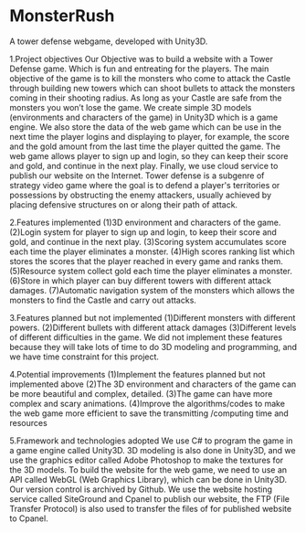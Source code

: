 # MonsterRush
A tower defense webgame, developed with Unity3D.

1.Project objectives
Our Objective was to build a website with a Tower Defense game. Which is fun and entreating for the players. The main objective of the game is to kill the monsters who come to attack the Castle through building new towers which can shoot bullets to attack the monsters coming in their shooting radius. As long as your Castle are safe from the monsters you won’t lose the game. We create simple 3D models (environments and characters of the game) in Unity3D which is a game engine. We also store the data of the web game which can be use in the next time the player logins and displaying to player, for example, the score and the gold amount from the last time the player quitted the game. The web game allows player to sign up and login, so they can keep their score and gold, and continue in the next play. Finally, we use cloud service to publish our website on the Internet.
Tower defense is a subgenre of strategy video game where the goal is to defend a player's territories or possessions by obstructing the enemy attackers, usually achieved by placing defensive structures on or along their path of attack.

2.Features implemented
(1)3D environment and characters of the game.
(2)Login system for player to sign up and login, to keep their score and gold, and continue in the next play.
(3)Scoring system accumulates score each time the player eliminates a monster.
(4)High scores ranking list which stores the scores that the player reached in every game and ranks them.
(5)Resource system collect gold each time the player eliminates a monster.
(6)Store in which player can buy different towers with different attack damages.
(7)Automatic navigation system of the monsters which allows the monsters to find the Castle and carry out attacks.


3.Features planned but not implemented
(1)Different monsters with different powers.
(2)Different bullets with different attack damages
(3)Different levels of different difficulties in the game.
We did not implement these features because they will take lots of time to do 3D modeling and programming, and we have time constraint for this project.

4.Potential improvements
(1)Implement the features planned but not implemented above
(2)The 3D environment and characters of the game can be more beautiful and complex, detailed.
(3)The game can have more complex and scary animations.
(4)Improve the algorithms/codes to make the web game more efficient to save the transmitting /computing time and resources

5.Framework and technologies adopted
We use C# to program the game in a game engine called Unity3D. 3D modeling is also done in Unity3D, and we use the graphics editor called Adobe Photoshop to make the textures for the 3D models. To build the website for the web game, we need to use an API called WebGL (Web Graphics Library), which can be done in Unity3D. Our version control is archived by Github. We use the website hosting service called SiteGround and Cpanel to publish our website, the FTP (File Transfer Protocol) is also used to transfer the files of for published website to Cpanel.
